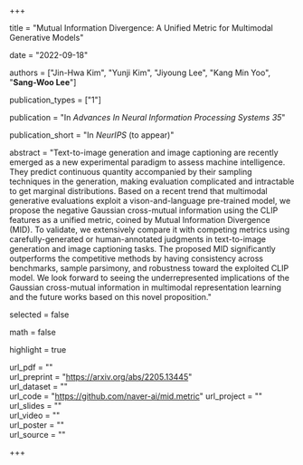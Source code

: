 +++

title = "Mutual Information Divergence: A Unified Metric for Multimodal Generative Models"

date = "2022-09-18"

authors = ["Jin-Hwa Kim", "Yunji Kim", "Jiyoung Lee", "Kang Min Yoo", "**Sang-Woo Lee**"]

publication_types = ["1"]

publication = "In *Advances In Neural Information Processing Systems 35*"

publication_short = "In *NeurIPS* (to appear)"

abstract = "Text-to-image generation and image captioning are recently emerged as a new experimental paradigm to assess machine intelligence. They predict continuous quantity accompanied by their sampling techniques in the generation, making evaluation complicated and intractable to get marginal distributions. Based on a recent trend that multimodal generative evaluations exploit a vison-and-language pre-trained model, we propose the negative Gaussian cross-mutual information using the CLIP features as a unified metric, coined by Mutual Information Divergence (MID). To validate, we extensively compare it with competing metrics using carefully-generated or human-annotated judgments in text-to-image generation and image captioning tasks. The proposed MID significantly outperforms the competitive methods by having consistency across benchmarks, sample parsimony, and robustness toward the exploited CLIP model. We look forward to seeing the underrepresented implications of the Gaussian cross-mutual information in multimodal representation learning and the future works based on this novel proposition."

selected = false

math = false

highlight = true

url_pdf = ""  
url_preprint = "https://arxiv.org/abs/2205.13445"  
url_dataset = ""  
url_code = "https://github.com/naver-ai/mid.metric" 
url_project = ""  
url_slides = ""  
url_video = ""  
url_poster = ""  
url_source = ""  

+++


